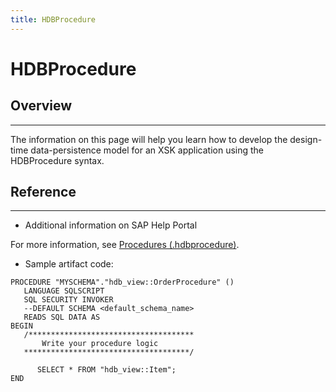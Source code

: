 ```yaml
---
title: HDBProcedure
---
```


HDBProcedure
===

## Overview
---

The information on this page will help you learn how to develop the design-time data-persistence model for an XSK application using the HDBProcedure syntax.

## Reference
---

* Additional information on SAP Help Portal

For more information, see [Procedures (.hdbprocedure)](https://help.sap.com/viewer/4505d0bdaf4948449b7f7379d24d0f0d/2.0.02/en-US/93de88bf2c8242179647e40f958c24e5.html).

* Sample artifact code:

```
PROCEDURE "MYSCHEMA"."hdb_view::OrderProcedure" ()
   LANGUAGE SQLSCRIPT
   SQL SECURITY INVOKER
   --DEFAULT SCHEMA <default_schema_name>
   READS SQL DATA AS
BEGIN
   /*************************************
       Write your procedure logic
   *************************************/

      SELECT * FROM "hdb_view::Item";
END
```
